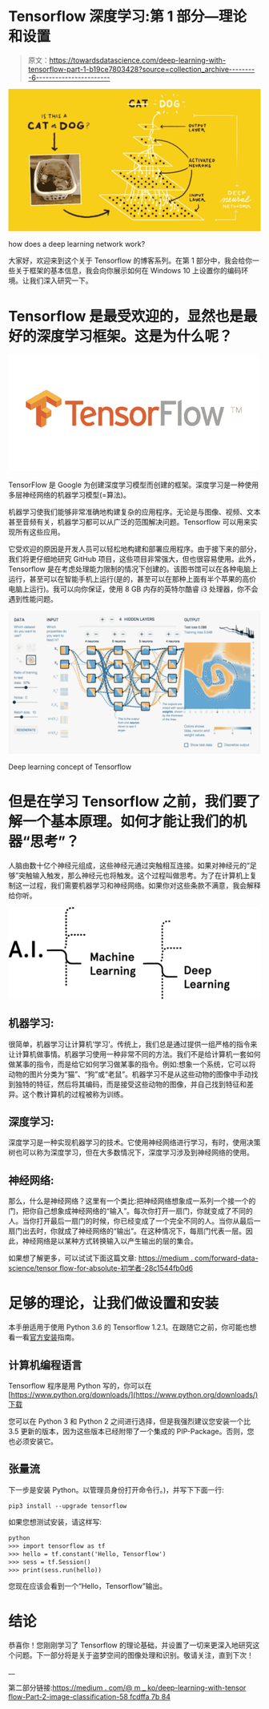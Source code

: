 # Tensorflow 深度学习:第 1 部分—理论和设置

> 原文：<https://towardsdatascience.com/deep-learning-with-tensorflow-part-1-b19ce7803428?source=collection_archive---------6----------------------->

![](img/5583842077709a214983114a670d3eb5.png)

how does a deep learning network work?

大家好，欢迎来到这个关于 Tensorflow 的博客系列。在第 1 部分中，我会给你一些关于框架的基本信息，我会向你展示如何在 Windows 10 上设置你的编码环境。让我们深入研究一下。

# Tensorflow 是最受欢迎的，显然也是最好的深度学习框架。这是为什么呢？

![](img/07709121b002e976226276a724c0d04d.png)

TensorFlow 是 Google 为创建深度学习模型而创建的框架。深度学习是一种使用多层神经网络的机器学习模型(=算法)。

机器学习使我们能够非常准确地构建复杂的应用程序。无论是与图像、视频、文本甚至音频有关，机器学习都可以从广泛的范围解决问题。Tensorflow 可以用来实现所有这些应用。

它受欢迎的原因是开发人员可以轻松地构建和部署应用程序。由于接下来的部分，我们将更仔细地研究 GitHub 项目，这些项目非常强大，但也很容易使用。此外，Tensorflow 是在考虑处理能力限制的情况下创建的。该图书馆可以在各种电脑上运行，甚至可以在智能手机上运行(是的，甚至可以在那种上面有半个苹果的高价电脑上运行)。我可以向你保证，使用 8 GB 内存的英特尔酷睿 i3 处理器，你不会遇到性能问题。

![](img/75358f28ae86111c8f113b646dcb612b.png)

Deep learning concept of Tensorflow

# 但是在学习 Tensorflow 之前，我们要了解一个基本原理。如何才能让我们的机器“思考”？

人脑由数十亿个神经元组成，这些神经元通过突触相互连接。如果对神经元的“足够”突触输入触发，那么神经元也将触发。这个过程叫做思考。为了在计算机上复制这一过程，我们需要机器学习和神经网络。如果你对这些条款不满意，我会解释给你听。

![](img/106a1d8f600998972ce08a465a99fc34.png)

## 机器学习:

很简单，机器学习让计算机‘学习’。传统上，我们总是通过提供一组严格的指令来让计算机做事情。机器学习使用一种非常不同的方法。我们不是给计算机一套如何做某事的指令，而是给它如何学习做某事的指令。例如:想象一个系统，它可以将动物的图片分类为“猫”、“狗”或“老鼠”。机器学习不是从这些动物的图像中手动找到独特的特征，然后将其编码，而是接受这些动物的图像，并自己找到特征和差异。这个教计算机的过程被称为训练。

## 深度学习:

深度学习是一种实现机器学习的技术。它使用神经网络进行学习，有时，使用决策树也可以称为深度学习，但在大多数情况下，深度学习涉及到神经网络的使用。

## 神经网络:

那么，什么是神经网络？这里有一个类比:把神经网络想象成一系列一个接一个的门，把你自己想象成神经网络的“输入”。每次你打开一扇门，你就变成了不同的人。当你打开最后一扇门的时候，你已经变成了一个完全不同的人。当你从最后一扇门出去时，你就成了神经网络的“输出”。在这种情况下，每扇门代表一层。因此，神经网络是以某种方式转换输入以产生输出的层的集合。

如果想了解更多，可以试试下面这篇文章:
[https://medium . com/forward-data-science/tensor flow-for-absolute-初学者-28c1544fb0d6](https://medium.com/towards-data-science/tensorflow-for-absolute-beginners-28c1544fb0d6)

# 足够的理论，让我们做设置和安装

本手册适用于使用 Python 3.6 的 Tensorflow 1.2.1。在跟随它之前，你可能也想看一看[官方安装](http://www.tensorflow.org/install/)指南。

## 计算机编程语言

Tensorflow 程序是用 Python 写的，你可以在[https://www.python.org/downloads/](https://www.python.org/downloads/)下载

您可以在 Python 3 和 Python 2 之间进行选择，但是我强烈建议您安装一个比 3.5 更新的版本，因为这些版本已经附带了一个集成的 PIP-Package。否则，您也必须安装它。

## 张量流

下一步是安装 Python。以管理员身份打开命令行。)，并写下下面一行:

```
pip3 install --upgrade tensorflow
```

如果您想测试安装，请这样写:

```
python 
>>> import tensorflow as tf
>>> hello = tf.constant('Hello, Tensorflow')
>>> sess = tf.Session()
>>> print(sess.run(hello))
```

您现在应该会看到一个“Hello，Tensorflow”输出。

# 结论

恭喜你！您刚刚学习了 Tensorflow 的理论基础，并设置了一切来更深入地研究这个问题。下一部分将是关于盗梦空间的图像处理和识别。敬请关注，直到下次！

__

第二部分链接:[https://medium . com/@ m _ ko/deep-learning-with-tensor flow-Part-2-image-classification-58 fcdffa 7b 84](https://medium.com/@m_ko/deep-learning-with-tensorflow-part-2-image-classification-58fcdffa7b84)